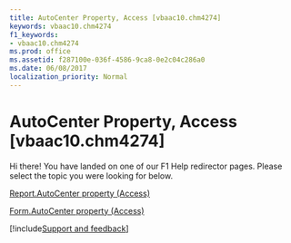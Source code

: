 ```yaml
---
title: AutoCenter Property, Access [vbaac10.chm4274]
keywords: vbaac10.chm4274
f1_keywords:
- vbaac10.chm4274
ms.prod: office
ms.assetid: f287100e-036f-4586-9ca8-0e2c04c286a0
ms.date: 06/08/2017
localization_priority: Normal
---
```



# AutoCenter Property, Access [vbaac10.chm4274]

Hi there! You have landed on one of our F1 Help redirector pages. Please select the topic you were looking for below.

[Report.AutoCenter property (Access)](https://msdn.microsoft.com/library/d4a12dac-1000-38cd-e4ed-4f5879dfe4a0%28Office.15%29.aspx)

[Form.AutoCenter property (Access)](https://msdn.microsoft.com/library/a60f8783-5a25-42b5-da99-c5e2925fd6ea%28Office.15%29.aspx)

[!include[Support and feedback](~/includes/feedback-boilerplate.md)]